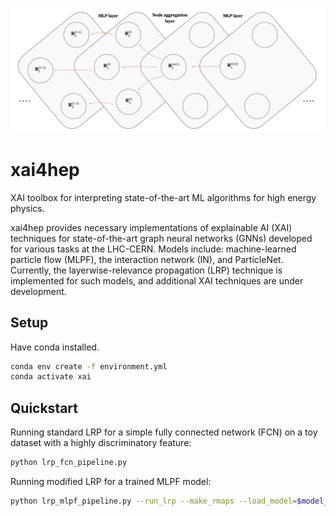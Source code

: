 <p align="center">
  <img width="900" src="https://raw.githubusercontent.com/farakiko/xai4hep/dev/docs/_static/images/mlpf_rscores.png" />
</p>

# xai4hep

XAI toolbox for interpreting state-of-the-art ML algorithms for high energy physics.

xai4hep provides necessary implementations of explainable AI (XAI) techniques for state-of-the-art graph neural networks (GNNs) developed for various tasks at the LHC-CERN. Models include: machine-learned particle flow (MLPF), the interaction network (IN), and ParticleNet. Currently, the layerwise-relevance propagation (LRP) technique is implemented for such models, and additional XAI techniques are under development.


## Setup
Have conda installed.
```bash
conda env create -f environment.yml
conda activate xai
```

## Quickstart

Running standard LRP for a simple fully connected network (FCN) on a toy dataset with a highly discriminatory feature:

```bash
python lrp_fcn_pipeline.py
```

Running modified LRP for a trained MLPF model:

```bash
python lrp_mlpf_pipeline.py --run_lrp --make_rmaps --load_model=$model_dir --load_epoch=$epoch --outpath=$path_to_model --loader=$dataloader
```
